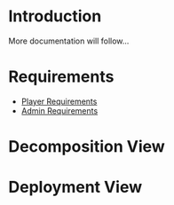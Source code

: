 # Introduction #
More documentation will follow...

# Requirements #
  * [Player Requirements](PlayerRequirements.md)
  * [Admin Requirements](AdminRequirements.md)

# Decomposition View #

# Deployment View #